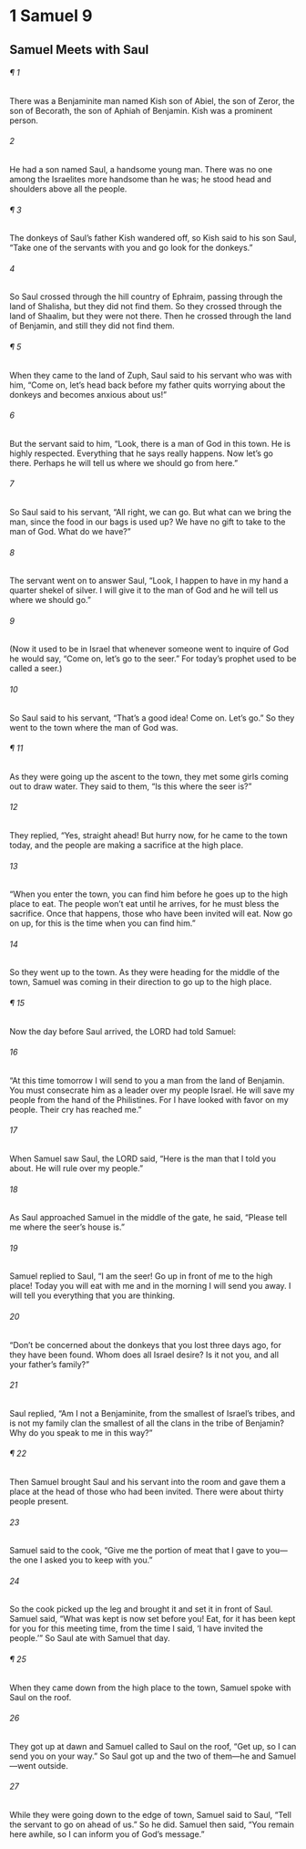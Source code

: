 # 1 Samuel 9
## Samuel Meets with Saul
###### ¶ 1
There was a Benjaminite man named Kish son of Abiel, the son of Zeror, the son of Becorath, the son of Aphiah of Benjamin. Kish was a prominent person.
###### 2
He had a son named Saul, a handsome young man. There was no one among the Israelites more handsome than he was; he stood head and shoulders above all the people.
###### ¶ 3
The donkeys of Saul’s father Kish wandered off, so Kish said to his son Saul, “Take one of the servants with you and go look for the donkeys.”
###### 4
So Saul crossed through the hill country of Ephraim, passing through the land of Shalisha, but they did not find them. So they crossed through the land of Shaalim, but they were not there. Then he crossed through the land of Benjamin, and still they did not find them.
###### ¶ 5
When they came to the land of Zuph, Saul said to his servant who was with him, “Come on, let’s head back before my father quits worrying about the donkeys and becomes anxious about us!”
###### 6
But the servant said to him, “Look, there is a man of God in this town. He is highly respected. Everything that he says really happens. Now let’s go there. Perhaps he will tell us where we should go from here.”
###### 7
So Saul said to his servant, “All right, we can go. But what can we bring the man, since the food in our bags is used up? We have no gift to take to the man of God. What do we have?”
###### 8
The servant went on to answer Saul, “Look, I happen to have in my hand a quarter shekel of silver. I will give it to the man of God and he will tell us where we should go.”
###### 9
(Now it used to be in Israel that whenever someone went to inquire of God he would say, “Come on, let’s go to the seer.” For today’s prophet used to be called a seer.)
###### 10
So Saul said to his servant, “That’s a good idea! Come on. Let’s go.” So they went to the town where the man of God was.
###### ¶ 11
As they were going up the ascent to the town, they met some girls coming out to draw water. They said to them, “Is this where the seer is?”
###### 12
They replied, “Yes, straight ahead! But hurry now, for he came to the town today, and the people are making a sacrifice at the high place.
###### 13
“When you enter the town, you can find him before he goes up to the high place to eat. The people won’t eat until he arrives, for he must bless the sacrifice. Once that happens, those who have been invited will eat. Now go on up, for this is the time when you can find him.”
###### 14
So they went up to the town. As they were heading for the middle of the town, Samuel was coming in their direction to go up to the high place.
###### ¶ 15
Now the day before Saul arrived, the LORD had told Samuel:
###### 16
“At this time tomorrow I will send to you a man from the land of Benjamin. You must consecrate him as a leader over my people Israel. He will save my people from the hand of the Philistines. For I have looked with favor on my people. Their cry has reached me.”
###### 17
When Samuel saw Saul, the LORD said, “Here is the man that I told you about. He will rule over my people.”
###### 18
As Saul approached Samuel in the middle of the gate, he said, “Please tell me where the seer’s house is.”
###### 19
Samuel replied to Saul, “I am the seer! Go up in front of me to the high place! Today you will eat with me and in the morning I will send you away. I will tell you everything that you are thinking.
###### 20
“Don’t be concerned about the donkeys that you lost three days ago, for they have been found. Whom does all Israel desire? Is it not you, and all your father’s family?”
###### 21
Saul replied, “Am I not a Benjaminite, from the smallest of Israel’s tribes, and is not my family clan the smallest of all the clans in the tribe of Benjamin? Why do you speak to me in this way?”
###### ¶ 22
Then Samuel brought Saul and his servant into the room and gave them a place at the head of those who had been invited. There were about thirty people present.
###### 23
Samuel said to the cook, “Give me the portion of meat that I gave to you—the one I asked you to keep with you.”
###### 24
So the cook picked up the leg and brought it and set it in front of Saul. Samuel said, “What was kept is now set before you! Eat, for it has been kept for you for this meeting time, from the time I said, ‘I have invited the people.’” So Saul ate with Samuel that day.
###### ¶ 25
When they came down from the high place to the town, Samuel spoke with Saul on the roof.
###### 26
They got up at dawn and Samuel called to Saul on the roof, “Get up, so I can send you on your way.” So Saul got up and the two of them—he and Samuel—went outside.
###### 27
While they were going down to the edge of town, Samuel said to Saul, “Tell the servant to go on ahead of us.” So he did. Samuel then said, “You remain here awhile, so I can inform you of God’s message.”
